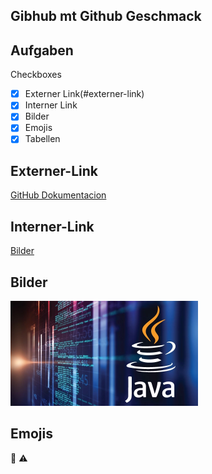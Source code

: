 ## Gibhub mt Github Geschmack

## Aufgaben


Checkboxes
- [X] Externer Link(#externer-link)
- [X] Interner Link
- [X] Bilder
- [X] Emojis
- [x] Tabellen

## Externer-Link
[GitHub Dokumentacion](https://docs.github.com.de)

## Interner-Link
[Bilder](images)

## Bilder
![Java](/images/logojava.png)

## Emojis 
:imp: :warning:

